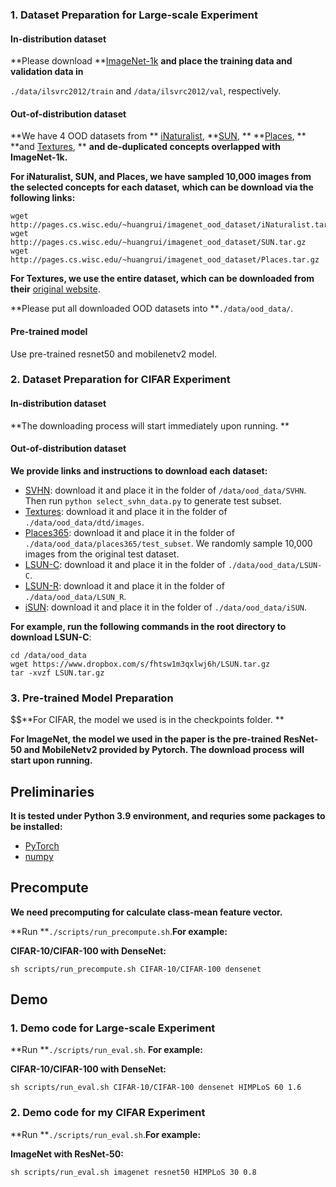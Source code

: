 

### 1. Dataset Preparation for Large-scale Experiment

#### In-distribution dataset

**Please download **[ImageNet-1k](http://www.image-net.org/challenges/LSVRC/2012/index) **and place the training data and validation data in**

`./data/ilsvrc2012/train` and  `/data/ilsvrc2012/val`, respectively.

#### Out-of-distribution dataset

**We have 4 OOD datasets from **
[iNaturalist](https://arxiv.org/pdf/1707.06642.pdf), 
**[SUN](https://vision.princeton.edu/projects/2010/SUN/paper.pdf), **
**[Places](http://places2.csail.mit.edu/PAMI_places.pdf), **
**and [Textures](https://arxiv.org/pdf/1311.3618.pdf), **
**and de-duplicated concepts overlapped with ImageNet-1k.**

**For iNaturalist, SUN, and Places, we have sampled 10,000 images from the selected concepts for each dataset,**
**which can be download via the following links:**

```
wget http://pages.cs.wisc.edu/~huangrui/imagenet_ood_dataset/iNaturalist.tar.gz
wget http://pages.cs.wisc.edu/~huangrui/imagenet_ood_dataset/SUN.tar.gz
wget http://pages.cs.wisc.edu/~huangrui/imagenet_ood_dataset/Places.tar.gz
```

**For Textures, we use the entire dataset, which can be downloaded from their**
[original website](https://www.robots.ox.ac.uk/~vgg/data/dtd/).

**Please put all downloaded OOD datasets into **`./data/ood_data/`.

#### Pre-trained model

Use pre-trained resnet50 and mobilenetv2 model.

### 2. Dataset Preparation for CIFAR Experiment

#### In-distribution dataset

**The downloading process will start immediately upon running. **

#### Out-of-distribution dataset

**We provide links and instructions to download each dataset:**

* [SVHN](http://ufldl.stanford.edu/housenumbers/test_32x32.mat): download it and place it in the folder of `/data/ood_data/SVHN`. Then run `python select_svhn_data.py` to generate test subset.
* [Textures](https://www.robots.ox.ac.uk/~vgg/data/dtd/download/dtd-r1.0.1.tar.gz): download it and place it in the folder of `./data/ood_data/dtd/images`.
* [Places365](http://data.csail.mit.edu/places/places365/test_256.tar): download it and place it in the folder of `./data/ood_data/places365/test_subset`. We randomly sample 10,000 images from the original test dataset.
* [LSUN-C](https://www.dropbox.com/s/fhtsw1m3qxlwj6h/LSUN.tar.gz): download it and place it in the folder of `./data/ood_data/LSUN-C`.
* [LSUN-R](https://www.dropbox.com/s/moqh2wh8696c3yl/LSUN_resize.tar.gz): download it and place it in the folder of `./data/ood_data/LSUN_R`.
* [iSUN](https://www.dropbox.com/s/ssz7qxfqae0cca5/iSUN.tar.gz): download it and place it in the folder of `./data/ood_data/iSUN`.

**For example, run the following commands in the root directory to download LSUN-C**:

```
cd /data/ood_data
wget https://www.dropbox.com/s/fhtsw1m3qxlwj6h/LSUN.tar.gz
tar -xvzf LSUN.tar.gz
```

### 3. Pre-trained Model Preparation

$$**For CIFAR, the model we used is in the checkpoints folder. **

**For ImageNet, the model we used in the paper is the pre-trained ResNet-50 and MobileNetv2 provided by Pytorch. The download process**
**will start upon running.**

## Preliminaries

**It is tested under Python 3.9 environment, and requries some packages to be installed:**

* [PyTorch](https://pytorch.org/)
* [numpy](http://www.numpy.org/)

## Precompute

**We need precomputing for calculate class-mean feature vector.**

**Run **`./scripts/run_precompute.sh`.**For example:**

**CIFAR-10/CIFAR-100 with DenseNet:**

```shell
sh scripts/run_precompute.sh CIFAR-10/CIFAR-100 densenet
```



## Demo

### 1. Demo code for Large-scale Experiment

**Run **`./scripts/run_eval.sh`. **For example:**

**CIFAR-10/CIFAR-100 with DenseNet:**

```shell
sh scripts/run_eval.sh CIFAR-10/CIFAR-100 densenet HIMPLoS 60 1.6
```



### 2. Demo code for my CIFAR Experiment

**Run **`./scripts/run_eval.sh`.**For example:**

**ImageNet with ResNet-50:**

```shell
sh scripts/run_eval.sh imagenet resnet50 HIMPLoS 30 0.8
```

